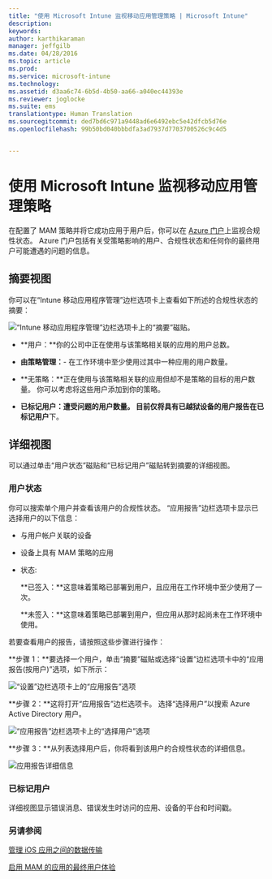 ```yaml
---
title: "使用 Microsoft Intune 监视移动应用管理策略 | Microsoft Intune"
description: 
keywords: 
author: karthikaraman
manager: jeffgilb
ms.date: 04/28/2016
ms.topic: article
ms.prod: 
ms.service: microsoft-intune
ms.technology: 
ms.assetid: d3aa6c74-6b5d-4b50-aa66-a040ec44393e
ms.reviewer: joglocke
ms.suite: ems
translationtype: Human Translation
ms.sourcegitcommit: ded7bd6c971a9448ad6e6492ebc5e42dfcb5d76e
ms.openlocfilehash: 99b50bd040bbbdfa3ad7937d7703700526c9c4d5


---
```


# 使用 Microsoft Intune 监视移动应用管理策略
在配置了 MAM 策略并将它成功应用于用户后，你可以在 [Azure 门户](https://portal.azure.com)上监视合规性状态。 Azure 门户包括有关受策略影响的用户、合规性状态和任何你的最终用户可能遭遇的问题的信息。
## 摘要视图
你可以在“Intune 移动应用程序管理”边栏选项卡上查看如下所述的合规性状态的摘要：


![“Intune 移动应用程序管理”边栏选项卡上的“摘要”磁贴。](../media/mam-azure-portal-user-status-summary.png)

-   **用户：**你的公司中正在使用与该策略相关联的应用的用户总数。

-   **由策略管理：**- 在工作环境中至少使用过其中一种应用的用户数量。

-   **无策略：**正在使用与该策略相关联的应用但却不是策略的目标的用户数量。  你可以考虑将这些用户添加到你的策略。

- **已标记用户：**遭受问题的用户数量。 目前仅将具有已越狱设备的用户报告在**已标记用户**下。


## 详细视图
可以通过单击“用户状态”磁贴和“已标记用户”磁贴转到摘要的详细视图。

### 用户状态
你可以搜索单个用户并查看该用户的合规性状态。 “应用报告”边栏选项卡显示已选择用户的以下信息：
- 与用户帐户关联的设备
- 设备上具有 MAM 策略的应用
- 状态:

  **已签入：**这意味着策略已部署到用户，且应用在工作环境中至少使用了一次。

  **未签入：**这意味着策略已部署到用户，但应用从那时起尚未在工作环境中使用。

若要查看用户的报告，请按照这些步骤进行操作：

**步骤 1：**要选择一个用户，单击“摘要”磁贴或选择“设置”边栏选项卡中的“应用报告(按用户)”选项，如下所示：

![“设置”边栏选项卡上的“应用报告”选项](../media/mam-azure-portal-app-reporting-by-user-settings-blade.png)

**步骤 2：**这将打开“应用报告”边栏选项卡。 选择“选择用户”以搜索 Azure Active Directory 用户。

![“应用报告”边栏选项卡上的“选择用户”选项](../media/mam-azure-portal-app-reporting-select-user.png)

**步骤 3：**从列表选择用户后，你将看到该用户的合规性状态的详细信息。

![应用报告详细信息](../media/mam-azure-portal-app-reporting-by-user.png)
### 已标记用户
详细视图显示错误消息、错误发生时访问的应用、设备的平台和时间戳。  

### 另请参阅
[管理 iOS 应用之间的数据传输](manage-data-transfer-between-ios-apps-with-microsoft-intune.md)

[启用 MAM 的应用的最终用户体验](end-user-experience-for-mam-enabled-apps-with-microsoft-intune.md)



<!--HONumber=Jun16_HO4-->


